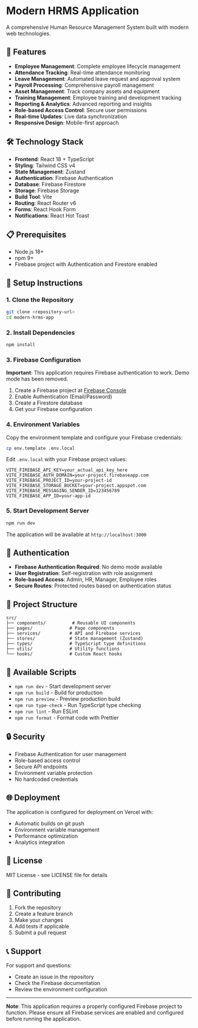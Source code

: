 # Modern HRMS Application

A comprehensive Human Resource Management System built with modern web technologies.

## 🚀 Features

- **Employee Management**: Complete employee lifecycle management
- **Attendance Tracking**: Real-time attendance monitoring
- **Leave Management**: Automated leave request and approval system
- **Payroll Processing**: Comprehensive payroll management
- **Asset Management**: Track company assets and equipment
- **Training Management**: Employee training and development tracking
- **Reporting & Analytics**: Advanced reporting and insights
- **Role-based Access Control**: Secure user permissions
- **Real-time Updates**: Live data synchronization
- **Responsive Design**: Mobile-first approach

## 🛠️ Technology Stack

- **Frontend**: React 18 + TypeScript
- **Styling**: Tailwind CSS v4
- **State Management**: Zustand
- **Authentication**: Firebase Authentication
- **Database**: Firebase Firestore
- **Storage**: Firebase Storage
- **Build Tool**: Vite
- **Routing**: React Router v6
- **Forms**: React Hook Form
- **Notifications**: React Hot Toast

## 📋 Prerequisites

- Node.js 18+ 
- npm 9+
- Firebase project with Authentication and Firestore enabled

## 🔧 Setup Instructions

### 1. Clone the Repository
```bash
git clone <repository-url>
cd modern-hrms-app
```

### 2. Install Dependencies
```bash
npm install
```

### 3. Firebase Configuration

**Important**: This application requires Firebase authentication to work. Demo mode has been removed.

1. Create a Firebase project at [Firebase Console](https://console.firebase.google.com/)
2. Enable Authentication (Email/Password)
3. Create a Firestore database
4. Get your Firebase configuration

### 4. Environment Variables

Copy the environment template and configure your Firebase credentials:

```bash
cp env.template .env.local
```

Edit `.env.local` with your Firebase project values:

```env
VITE_FIREBASE_API_KEY=your_actual_api_key_here
VITE_FIREBASE_AUTH_DOMAIN=your-project.firebaseapp.com
VITE_FIREBASE_PROJECT_ID=your-project-id
VITE_FIREBASE_STORAGE_BUCKET=your-project.appspot.com
VITE_FIREBASE_MESSAGING_SENDER_ID=123456789
VITE_FIREBASE_APP_ID=your-app-id
```

### 5. Start Development Server
```bash
npm run dev
```

The application will be available at `http://localhost:3000`

## 🔐 Authentication

- **Firebase Authentication Required**: No demo mode available
- **User Registration**: Self-registration with role assignment
- **Role-based Access**: Admin, HR, Manager, Employee roles
- **Secure Routes**: Protected routes based on authentication status

## 📁 Project Structure

```
src/
├── components/          # Reusable UI components
├── pages/              # Page components
├── services/           # API and Firebase services
├── stores/             # State management (Zustand)
├── types/              # TypeScript type definitions
├── utils/              # Utility functions
└── hooks/              # Custom React hooks
```

## 🚀 Available Scripts

- `npm run dev` - Start development server
- `npm run build` - Build for production
- `npm run preview` - Preview production build
- `npm run type-check` - Run TypeScript type checking
- `npm run lint` - Run ESLint
- `npm run format` - Format code with Prettier

## 🔒 Security

- Firebase Authentication for user management
- Role-based access control
- Secure API endpoints
- Environment variable protection
- No hardcoded credentials

## 🌐 Deployment

The application is configured for deployment on Vercel with:
- Automatic builds on git push
- Environment variable management
- Performance optimization
- Analytics integration

## 📝 License

MIT License - see LICENSE file for details

## 🤝 Contributing

1. Fork the repository
2. Create a feature branch
3. Make your changes
4. Add tests if applicable
5. Submit a pull request

## 📞 Support

For support and questions:
- Create an issue in the repository
- Check the Firebase documentation
- Review the environment configuration

---

**Note**: This application requires a properly configured Firebase project to function. Please ensure all Firebase services are enabled and configured before running the application. 